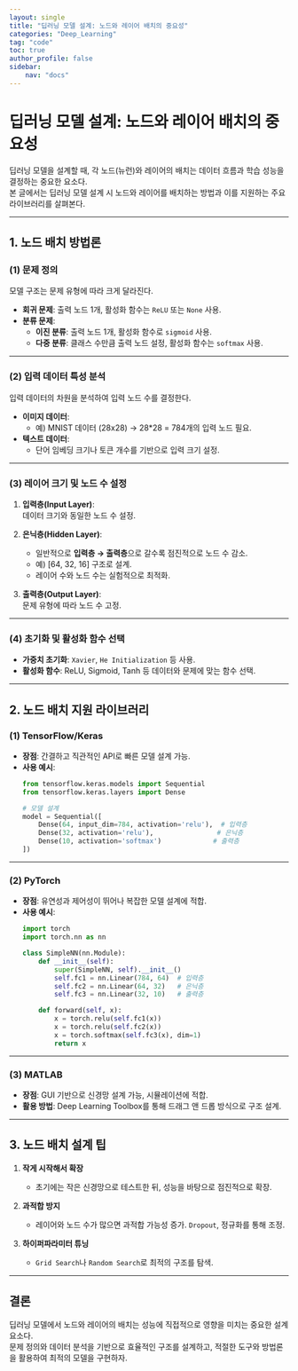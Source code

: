 ```yaml
---
layout: single
title: "딥러닝 모델 설계: 노드와 레이어 배치의 중요성"
categories: "Deep_Learning"
tag: "code"
toc: true
author_profile: false
sidebar:
    nav: "docs"
---
```


# 딥러닝 모델 설계: 노드와 레이어 배치의 중요성

딥러닝 모델을 설계할 때, 각 노드(뉴런)와 레이어의 배치는 데이터 흐름과 학습 성능을 결정하는 중요한 요소다.  
본 글에서는 딥러닝 모델 설계 시 노드와 레이어를 배치하는 방법과 이를 지원하는 주요 라이브러리를 살펴본다.

---

## 1. **노드 배치 방법론**

### (1) **문제 정의**

모델 구조는 문제 유형에 따라 크게 달라진다.  
- **회귀 문제**: 출력 노드 1개, 활성화 함수는 `ReLU` 또는 `None` 사용.  
- **분류 문제**:  
  - **이진 분류**: 출력 노드 1개, 활성화 함수로 `sigmoid` 사용.  
  - **다중 분류**: 클래스 수만큼 출력 노드 설정, 활성화 함수는 `softmax` 사용.  

---

### (2) **입력 데이터 특성 분석**

입력 데이터의 차원을 분석하여 입력 노드 수를 결정한다.  
- **이미지 데이터**:  
  - 예) MNIST 데이터 (28x28) → 28\*28 = 784개의 입력 노드 필요.  
- **텍스트 데이터**:  
  - 단어 임베딩 크기나 토큰 개수를 기반으로 입력 크기 설정.  

---

### (3) **레이어 크기 및 노드 수 설정**

1. **입력층(Input Layer)**:  
   데이터 크기와 동일한 노드 수 설정.  

2. **은닉층(Hidden Layer)**:  
   - 일반적으로 **입력층 → 출력층**으로 갈수록 점진적으로 노드 수 감소.  
   - 예) [64, 32, 16] 구조로 설계.  
   - 레이어 수와 노드 수는 실험적으로 최적화.  

3. **출력층(Output Layer)**:  
   문제 유형에 따라 노드 수 고정.  

---

### (4) **초기화 및 활성화 함수 선택**

- **가중치 초기화**: `Xavier`, `He Initialization` 등 사용.  
- **활성화 함수**: ReLU, Sigmoid, Tanh 등 데이터와 문제에 맞는 함수 선택.  

---

## 2. **노드 배치 지원 라이브러리**

### (1) **TensorFlow/Keras**

- **장점**: 간결하고 직관적인 API로 빠른 모델 설계 가능.  
- **사용 예시**:
  ```python
  from tensorflow.keras.models import Sequential
  from tensorflow.keras.layers import Dense
  
  # 모델 설계
  model = Sequential([
      Dense(64, input_dim=784, activation='relu'),  # 입력층
      Dense(32, activation='relu'),                # 은닉층
      Dense(10, activation='softmax')             # 출력층
  ])
  ```

---

### (2) **PyTorch**

- **장점**: 유연성과 제어성이 뛰어나 복잡한 모델 설계에 적합.  
- **사용 예시**:
  ```python
  import torch
  import torch.nn as nn

  class SimpleNN(nn.Module):
      def __init__(self):
          super(SimpleNN, self).__init__()
          self.fc1 = nn.Linear(784, 64)  # 입력층
          self.fc2 = nn.Linear(64, 32)   # 은닉층
          self.fc3 = nn.Linear(32, 10)   # 출력층

      def forward(self, x):
          x = torch.relu(self.fc1(x))
          x = torch.relu(self.fc2(x))
          x = torch.softmax(self.fc3(x), dim=1)
          return x
  ```

---

### (3) **MATLAB**

- **장점**: GUI 기반으로 신경망 설계 가능, 시뮬레이션에 적합.  
- **활용 방법**: Deep Learning Toolbox를 통해 드래그 앤 드롭 방식으로 구조 설계.  

---

## 3. **노드 배치 설계 팁**

1. **작게 시작해서 확장**  
   - 초기에는 작은 신경망으로 테스트한 뒤, 성능을 바탕으로 점진적으로 확장.  

2. **과적합 방지**  
   - 레이어와 노드 수가 많으면 과적합 가능성 증가. `Dropout`, 정규화를 통해 조정.  

3. **하이퍼파라미터 튜닝**  
   - `Grid Search`나 `Random Search`로 최적의 구조를 탐색.  

---

## 결론

딥러닝 모델에서 노드와 레이어의 배치는 성능에 직접적으로 영향을 미치는 중요한 설계 요소다.  
문제 정의와 데이터 분석을 기반으로 효율적인 구조를 설계하고, 적절한 도구와 방법론을 활용하여 최적의 모델을 구현하자.
